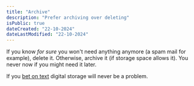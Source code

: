 ```yaml
---
title: "Archive"
description: "Prefer archiving over deleting"
isPublic: true
dateCreated: "22-10-2024"
dateLastModified: "22-10-2024"
---
```


If you know *for sure* you won't need anything anymore (a spam mail for
example), delete it. Otherwise, archive it (if storage space allows it). You
never now if you might need it later.

If you [bet on text](bet-on-text) digital storage will never be a problem.
